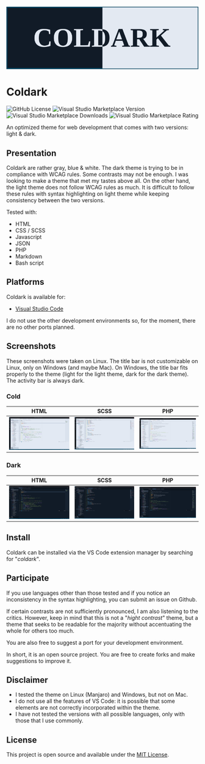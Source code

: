 <p align="center">
    <img src="assets/coldark-banner.svg" alt="Coldark Banner" />
</p>

# Coldark

![GitHub License](https://img.shields.io/github/license/ArmandPhilippot/coldark?style=for-the-badge) ![Visual Studio Marketplace Version](https://img.shields.io/visual-studio-marketplace/v/ArmandPhilippot.coldark?label=Version&style=for-the-badge) ![Visual Studio Marketplace Downloads](https://img.shields.io/visual-studio-marketplace/d/ArmandPhilippot.coldark?label=Downloads&style=for-the-badge) ![Visual Studio Marketplace Rating](https://img.shields.io/visual-studio-marketplace/r/ArmandPhilippot.coldark?label=Rating&style=for-the-badge)

An optimized theme for web development that comes with two versions: light & dark.

## Presentation

Coldark are rather gray, blue & white. The dark theme is trying to be in compliance with WCAG rules. Some contrasts may not be enough. I was looking to make a theme that met my tastes above all. On the other hand, the light theme does not follow WCAG rules as much. It is difficult to follow these rules with syntax highlighting on light theme while keeping consistency between the two versions.

Tested with:

- HTML
- CSS / SCSS
- Javascript
- JSON
- PHP
- Markdown
- Bash script

## Platforms

Coldark is available for:

- [Visual Studio Code](https://marketplace.visualstudio.com/items?itemName=armandphilippot.coldark)

I do not use the other development environments so, for the moment, there are no other ports planned.

## Screenshots

These screenshots were taken on Linux. The title bar is not customizable on Linux, only on Windows (and maybe Mac). On Windows, the title bar fits properly to the theme (light for the light theme, dark for the dark theme). The activity bar is always dark.

### Cold

| HTML                                                                                   | SCSS                                                                                   | PHP                                                                                 |
| -------------------------------------------------------------------------------------- | -------------------------------------------------------------------------------------- | ----------------------------------------------------------------------------------- |
| [![Coldark Cold HTML](./assets/coldark-cold-html.jpg)](./assets/coldark-cold-html.jpg) | [![Coldark Cold SCSS](./assets/coldark-cold-scss.jpg)](./assets/coldark-cold-scss.jpg) | [![Coldark Cold PHP](./assets/coldark-cold-php.jpg)](./assets/coldark-cold-php.jpg) |

### Dark

| HTML                                                                                   | SCSS                                                                                   | PHP                                                                                 |
| -------------------------------------------------------------------------------------- | -------------------------------------------------------------------------------------- | ----------------------------------------------------------------------------------- |
| [![Coldark Dark HTML](./assets/coldark-dark-html.jpg)](./assets/coldark-dark-html.jpg) | [![Coldark Dark SCSS](./assets/coldark-dark-scss.jpg)](./assets/coldark-dark-scss.jpg) | [![Coldark Dark PHP](./assets/coldark-dark-php.jpg)](./assets/coldark-dark-php.jpg) |

## Install

Coldark can be installed via the VS Code extension manager by searching for "_coldark_".

## Participate

If you use languages other than those tested and if you notice an inconsistency in the syntax highlighting, you can submit an issue on Github.

If certain contrasts are not sufficiently pronounced, I am also listening to the critics. However, keep in mind that this is not a "_hight contrast_" theme, but a theme that seeks to be readable for the majority without accentuating the whole for others too much.

You are also free to suggest a port for your development environment.

In short, it is an open source project. You are free to create forks and make suggestions to improve it.

## Disclaimer

- I tested the theme on Linux (Manjaro) and Windows, but not on Mac.
- I do not use all the features of VS Code: it is possible that some elements are not correctly incorporated within the theme.
- I have not tested the versions with all possible languages, only with those that I use commonly.

## License

This project is open source and available under the [MIT License](https://github.com/ArmandPhilippot/coldark/blob/master/LICENSE).
